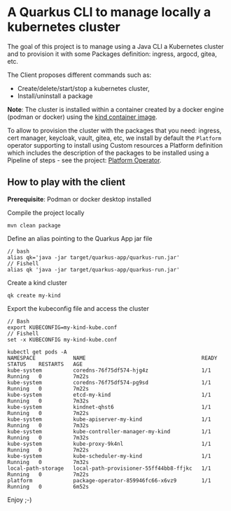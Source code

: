 # A Quarkus CLI to manage locally a kubernetes cluster

The goal of this project is to manage using a Java CLI a Kubernetes cluster and to provision it with some Packages definition: ingress, argocd, gitea, etc. 

The Client proposes different commands such as: 
- Create/delete/start/stop a kubernetes cluster,
- Install/uninstall a package

**Note**: The cluster is installed within a container created by a docker engine (podman or docker) using the [kind container image](https://hub.docker.com/r/kindest/node/tags).

To allow to provision the cluster with the packages that you need: ingress, cert manager, keycloak, vault, gitea, etc, we install by default the `Platform` operator
supporting to install using Custom resources a Platform definition which includes the description of the packages to be installed using a Pipeline of steps - see the project: [Platform Operator](https://github.com/halkyonio/java-package-operator).

## How to play with the client

**Prerequisite**: Podman or docker desktop installed

Compile the project locally
```shell
mvn clean package
```
Define an alias pointing to the Quarkus App jar file
```shell
// bash
alias qk='java -jar target/quarkus-app/quarkus-run.jar'
// Fishell
alias qk 'java -jar target/quarkus-app/quarkus-run.jar'
```
Create a kind cluster
```shell
qk create my-kind
```
Export the kubeconfig file and access the cluster
```shell
// Bash
export KUBECONFIG=my-kind-kube.conf
// Fishell
set -x KUBECONFIG my-kind-kube.conf

kubectl get pods -A
NAMESPACE            NAME                                     READY   STATUS    RESTARTS   AGE
kube-system          coredns-76f75df574-hjg4z                 1/1     Running   0          7m22s
kube-system          coredns-76f75df574-pg9sd                 1/1     Running   0          7m22s
kube-system          etcd-my-kind                             1/1     Running   0          7m32s
kube-system          kindnet-qhst6                            1/1     Running   0          7m22s
kube-system          kube-apiserver-my-kind                   1/1     Running   0          7m32s
kube-system          kube-controller-manager-my-kind          1/1     Running   0          7m32s
kube-system          kube-proxy-9k4nl                         1/1     Running   0          7m22s
kube-system          kube-scheduler-my-kind                   1/1     Running   0          7m32s
local-path-storage   local-path-provisioner-55ff44bb8-ffjkc   1/1     Running   0          7m22s
platform             package-operator-859946fc66-x6vz9        1/1     Running   0          6m52s
```
Enjoy ;-)
